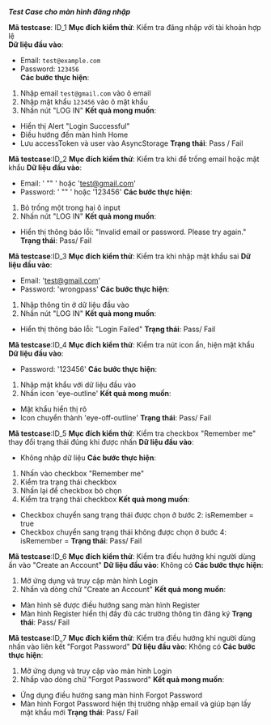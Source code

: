 ***Test Case cho màn hình đăng nhập***

**Mã testcase**: ID_1
**Mục đích kiểm thử**: Kiểm tra đăng nhập với tài khoản hợp lệ  
**Dữ liệu đầu vào**:  
- Email: `test@example.com`  
- Password: `123456`  
**Các bước thực hiện**:
1. Nhập email `test@gmail.com` vào ô email
2. Nhập mật khẩu `123456` vào ô mật khẩu
3. Nhấn nút "LOG IN"
**Kết quả mong muốn**:
- Hiển thị Alert "Login Successful"
- Điều hướng đến màn hình Home
- Lưu accessToken và user vào AsyncStorage
**Trạng thái**: Pass / Fail

**Mã testcase**:ID_2
**Mục đích kiểm thử**: Kiểm tra khi để trống email hoặc mật khẩu
**Dữ liệu đầu vào**:
- Email: ' "" ' hoặc 'test@gmail.com'
- Password: ' "" ' hoặc '123456'
**Các bước thực hiện**:
1. Bỏ trống một trong hai ô input
2. Nhấn nút "LOG IN"
**Kết quả mong muốn**:
- Hiển thị thông báo lỗi: "Invalid email or password. Please try again."
**Trạng thái**: Pass/ Fail

**Mã testcase**:ID_3
**Mục đích kiểm thử**: Kiểm tra khi nhập mật khẩu sai
**Dữ liệu đầu vào**:
- Email: 'test@gmail.com'
- Password: 'wrongpass'
**Các bước thực hiện**:
1. Nhập thông tin ở dữ liệu đầu vào
2. Nhấn nút "LOG IN"
**Kết quả mong muốn**:
- Hiển thị thông báo lỗi: "Login Failed"
**Trạng thái**: Pass/ Fail

**Mã testcase**:ID_4
**Mục đích kiểm thử**: Kiểm tra nút icon ẩn, hiện mật khẩu
**Dữ liệu đầu vào**:
- Password: '123456'
**Các bước thực hiện**:
1. Nhập mật khẩu với dữ liệu đầu vào 
2. Nhấn icon 'eye-outline'
**Kết quả mong muốn**:
- Mật khẩu hiển thị rõ
- Icon chuyển thành 'eye-off-outline'
**Trạng thái**: Pass/ Fail

**Mã testcase**:ID_5
**Mục đích kiểm thử**: Kiểm tra checkbox "Remember me" thay đổi trạng thái đúng khi được nhấn
**Dữ liệu đầu vào**:
- Không nhập dữ liệu
**Các bước thực hiện**:
1. Nhấn vào checkbox "Remember me"
2. Kiểm tra trạng thái checkbox
3. Nhấn lại để checkbox bỏ chọn
4. Kiểm tra trạng thái checkbox
**Kết quả mong muốn**:
- Checkbox chuyển sang trạng thái được chọn ở bước 2: isRemember = true
- Checkbox chuyển sang trạng thái không được chọn ở bước 4: isRemember = 
**Trạng thái**: Pass/ Fail

**Mã testcase**:ID_6
**Mục đích kiểm thử**: Kiểm tra điều hướng khi người dùng ấn vào "Create an Account"
**Dữ liệu đầu vào**: Không có
**Các bước thực hiện**:
1. Mở ứng dụng và truy cập màn hình Login
2. Nhấn và dòng chữ "Create an Account" 
**Kết quả mong muốn**:
- Màn hình sẽ được điều hướng sang màn hình Register
- Màn hình Register hiển thị đầy đủ các trường thông tin đăng ký 
**Trạng thái**: Pass/ Fail

**Mã testcase**:ID_7
**Mục đích kiểm thử**: Kiểm tra điều hướng khi người dùng nhấn vào liên kết "Forgot Password"
**Dữ liệu đầu vào**: Không có 
**Các bước thực hiện**:
1. Mở ứng dụng và truy cập vào màn hình Login
2. Nhấp vào dòng chữ "Forgot Password"
**Kết quả mong muốn**:
- Ứng dụng điều hướng sang màn hình Forgot Password
- Màn hình Forgot Password hiện thị trường nhập email và giúp bạn lấy mật khẩu mới
**Trạng thái**: Pass/ Fail

  
